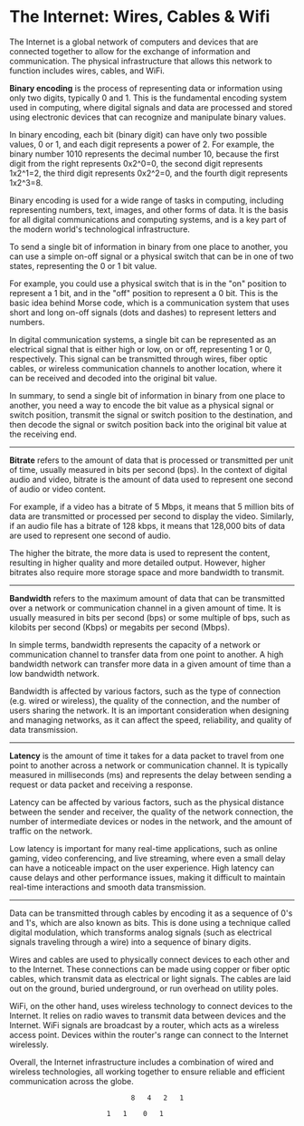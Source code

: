 # The Internet: Wires, Cables & Wifi

The Internet is a global network of computers and devices that are connected together to allow for the exchange of information and communication. The physical infrastructure that allows this network to function includes wires, cables, and WiFi.

**Binary encoding** is the process of representing data or information using only two digits, typically 0 and 1. This is the fundamental encoding system used in computing, where digital signals and data are processed and stored using electronic devices that can recognize and manipulate binary values.

In binary encoding, each bit (binary digit) can have only two possible values, 0 or 1, and each digit represents a power of 2. For example, the binary number 1010 represents the decimal number 10, because the first digit from the right represents 0x2^0=0, the second digit represents 1x2^1=2, the third digit represents 0x2^2=0, and the fourth digit represents 1x2^3=8.

Binary encoding is used for a wide range of tasks in computing, including representing numbers, text, images, and other forms of data. It is the basis for all digital communications and computing systems, and is a key part of the modern world's technological infrastructure.

To send a single bit of information in binary from one place to another, you can use a simple on-off signal or a physical switch that can be in one of two states, representing the 0 or 1 bit value.

For example, you could use a physical switch that is in the "on" position to represent a 1 bit, and in the "off" position to represent a 0 bit. This is the basic idea behind Morse code, which is a communication system that uses short and long on-off signals (dots and dashes) to represent letters and numbers.

In digital communication systems, a single bit can be represented as an electrical signal that is either high or low, on or off, representing 1 or 0, respectively. This signal can be transmitted through wires, fiber optic cables, or wireless communication channels to another location, where it can be received and decoded into the original bit value.

In summary, to send a single bit of information in binary from one place to another, you need a way to encode the bit value as a physical signal or switch position, transmit the signal or switch position to the destination, and then decode the signal or switch position back into the original bit value at the receiving end.

---

**Bitrate** refers to the amount of data that is processed or transmitted per unit of time, usually measured in bits per second (bps). In the context of digital audio and video, bitrate is the amount of data used to represent one second of audio or video content.

For example, if a video has a bitrate of 5 Mbps, it means that 5 million bits of data are transmitted or processed per second to display the video. Similarly, if an audio file has a bitrate of 128 kbps, it means that 128,000 bits of data are used to represent one second of audio.

The higher the bitrate, the more data is used to represent the content, resulting in higher quality and more detailed output. However, higher bitrates also require more storage space and more bandwidth to transmit.

---

**Bandwidth** refers to the maximum amount of data that can be transmitted over a network or communication channel in a given amount of time. It is usually measured in bits per second (bps) or some multiple of bps, such as kilobits per second (Kbps) or megabits per second (Mbps).

In simple terms, bandwidth represents the capacity of a network or communication channel to transfer data from one point to another. A high bandwidth network can transfer more data in a given amount of time than a low bandwidth network.

Bandwidth is affected by various factors, such as the type of connection (e.g. wired or wireless), the quality of the connection, and the number of users sharing the network. It is an important consideration when designing and managing networks, as it can affect the speed, reliability, and quality of data transmission.

---

**Latency** is the amount of time it takes for a data packet to travel from one point to another across a network or communication channel. It is typically measured in milliseconds (ms) and represents the delay between sending a request or data packet and receiving a response.

Latency can be affected by various factors, such as the physical distance between the sender and receiver, the quality of the network connection, the number of intermediate devices or nodes in the network, and the amount of traffic on the network.

Low latency is important for many real-time applications, such as online gaming, video conferencing, and live streaming, where even a small delay can have a noticeable impact on the user experience. High latency can cause delays and other performance issues, making it difficult to maintain real-time interactions and smooth data transmission.

---

Data can be transmitted through cables by encoding it as a sequence of 0's and 1's, which are also known as bits. This is done using a technique called digital modulation, which transforms analog signals (such as electrical signals traveling through a wire) into a sequence of binary digits.

Wires and cables are used to physically connect devices to each other and to the Internet. These connections can be made using copper or fiber optic cables, which transmit data as electrical or light signals. The cables are laid out on the ground, buried underground, or run overhead on utility poles.

WiFi, on the other hand, uses wireless technology to connect devices to the Internet. It relies on radio waves to transmit data between devices and the Internet. WiFi signals are broadcast by a router, which acts as a wireless access point. Devices within the router's range can connect to the Internet wirelessly.

Overall, the Internet infrastructure includes a combination of wired and wireless technologies, all working together to ensure reliable and efficient communication across the globe.

                                  8   4   2   1

                            1   1    0   1